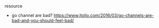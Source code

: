 
resource
* go channel are bad? https://www.jtolio.com/2016/03/go-channels-are-bad-and-you-should-feel-bad/
